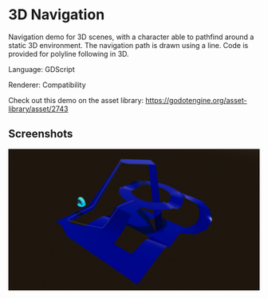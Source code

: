 # 3D Navigation

Navigation demo for 3D scenes, with a character
able to pathfind around a static 3D environment.
The navigation path is drawn using a line.
Code is provided for polyline following in 3D.

Language: GDScript

Renderer: Compatibility

Check out this demo on the asset library: https://godotengine.org/asset-library/asset/2743

## Screenshots

![Screenshot](screenshots/navigation.webp)
